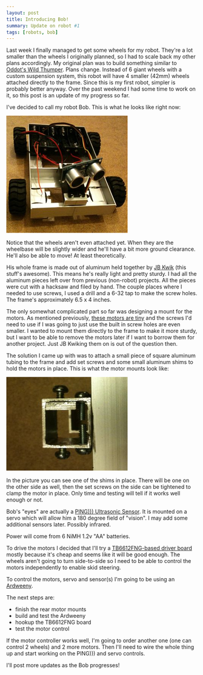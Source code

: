 ```yaml
---
layout: post
title: Introducing Bob!
summary: Update on robot #1
tags: [robots, bob]
---
```


Last week I finally managed to get some wheels for my robot.  They're a lot smaller than the wheels I originally planned, so I had to scale back my other plans accordingly.  My original plan was to build something similar to [Oddot's Wild Thumper](http://letsmakerobots.com/node/14156).  Plans change.  Instead of 6 giant wheels with a custom suspension system, this robot will have 4 smaller (42mm) wheels attached directly to the frame.  Since this is my first robot, simpler is probably better anyway.  Over the past weekend I had some time to work on it, so this post is an update of my progress so far.

I've decided to call my robot Bob.  This is what he looks like right now:

![Picture of Bob](/images/first_pic_of_bob.jpg)

Notice that the wheels aren't even attached yet.  When they are the wheelbase will be slightly wider and he'll have a bit more ground clearance.  He'll also be able to move!  At least theoretically.

His whole frame is made out of aluminum held together by [JB Kwik](http://jbweld.net/products/jbkwik.php) (this stuff's awesome).  This means he's really light and pretty sturdy.  I had all the aluminum pieces left over from previous (non-robot) projects.  All the pieces were cut with a hacksaw and filed by hand.  The couple places where I needed to use screws, I used a drill and a 6-32 tap to make the screw holes.  The frame's approximately 6.5 x 4 inches.

The only somewhat complicated part so far was designing a mount for the motors.  As mentioned previously, [these motors are tiny](/2010/03/10/very-tiny-motors) and the screws I'd need to use if I was going to just use the built in screw holes are even smaller.  I wanted to mount them directly to the frame to make it more sturdy, but I want to be able to remove the motors later if I want to borrow them for another project.  Just JB Kwiking them on is out of the question then.

The solution I came up with was to attach a small piece of square aluminum tubing to the frame and add set screws and some small aluminum shims to hold the motors in place.  This is what the motor mounts look like:

![Bob's motor mounts](/images/bobs_first_motor_mounts.jpg)

In the picture you can see one of the shims in place.  There will be one on the other side as well, then the set screws on the side can be tightened to clamp the motor in place.  Only time and testing will tell if it works well enough or not.

Bob's "eyes" are actually a [PING))) Ultrasonic Sensor](http://www.parallax.com/tabid/768/ProductID/92/Default.aspx).  It is mounted on a servo which will allow him a 180 degree field of "vision".  I may add some additional sensors later.  Possibly infrared.

Power will come from 6 NiMH 1.2v "AA" batteries.

To drive the motors I decided that I'll try a [TB6612FNG-based driver board](http://www.hvwtech.com/products_view.asp?ProductID=1266) mostly because it's cheap and seems like it will be good enough.  The wheels aren't going to turn side-to-side so I need to be able to control the motors independently to enable skid steering.

To control the motors, servo and sensor(s) I'm going to be using an [Ardweeny](http://www.hvwtech.com/products_view.asp?ProductID=1257).

The next steps are:

 * finish the rear motor mounts
 * build and test the Ardweeny
 * hookup the TB6612FNG board
 * test the motor control

If the motor controller works well, I'm going to order another one (one can control 2 wheels) and 2 more motors.  Then I'll need to wire the whole thing up and start working on the PING))) and servo controls.

I'll post more updates as the Bob progresses!

